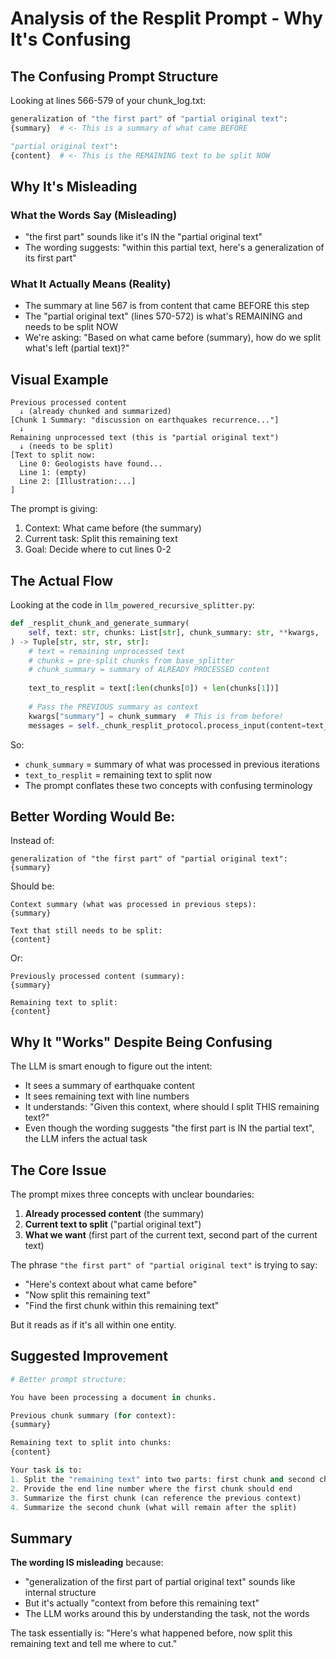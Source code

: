 # Analysis of the Resplit Prompt - Why It's Confusing

## The Confusing Prompt Structure

Looking at lines 566-579 of your chunk_log.txt:

```python
generalization of "the first part" of "partial original text":
{summary}  # <- This is a summary of what came BEFORE

"partial original text":
{content}  # <- This is the REMAINING text to be split NOW
```

## Why It's Misleading

### What the Words Say (Misleading)
- "the first part" sounds like it's IN the "partial original text"
- The wording suggests: "within this partial text, here's a generalization of its first part"

### What It Actually Means (Reality)
- The summary at line 567 is from content that came BEFORE this step
- The "partial original text" (lines 570-572) is what's REMAINING and needs to be split NOW
- We're asking: "Based on what came before (summary), how do we split what's left (partial text)?"

## Visual Example

```
Previous processed content
  ↓ (already chunked and summarized)
[Chunk 1 Summary: "discussion on earthquakes recurrence..."]
  ↓
Remaining unprocessed text (this is "partial original text")
  ↓ (needs to be split)
[Text to split now:
  Line 0: Geologists have found...
  Line 1: (empty)
  Line 2: [Illustration:...]
]
```

The prompt is giving:
1. Context: What came before (the summary)
2. Current task: Split this remaining text
3. Goal: Decide where to cut lines 0-2

## The Actual Flow

Looking at the code in `llm_powered_recursive_splitter.py`:

```python
def _resplit_chunk_and_generate_summary(
    self, text: str, chunks: List[str], chunk_summary: str, **kwargs,
) -> Tuple[str, str, str, str]:
    # text = remaining unprocessed text
    # chunks = pre-split chunks from base_splitter
    # chunk_summary = summary of ALREADY PROCESSED content
    
    text_to_resplit = text[:len(chunks[0]) + len(chunks[1])]
    
    # Pass the PREVIOUS summary as context
    kwargs["summary"] = chunk_summary  # This is from before!
    messages = self._chunk_resplit_protocol.process_input(content=text_to_resplit, **kwargs)
```

So:
- `chunk_summary` = summary of what was processed in previous iterations
- `text_to_resplit` = remaining text to split now
- The prompt conflates these two concepts with confusing terminology

## Better Wording Would Be:

Instead of:
```
generalization of "the first part" of "partial original text":
{summary}
```

Should be:
```
Context summary (what was processed in previous steps):
{summary}

Text that still needs to be split:
{content}
```

Or:
```
Previously processed content (summary):
{summary}

Remaining text to split:
{content}
```

## Why It "Works" Despite Being Confusing

The LLM is smart enough to figure out the intent:
- It sees a summary of earthquake content
- It sees remaining text with line numbers
- It understands: "Given this context, where should I split THIS remaining text?"
- Even though the wording suggests "the first part is IN the partial text", the LLM infers the actual task

## The Core Issue

The prompt mixes three concepts with unclear boundaries:

1. **Already processed content** (the summary)
2. **Current text to split** ("partial original text")
3. **What we want** (first part of the current text, second part of the current text)

The phrase `"the first part" of "partial original text"` is trying to say:
- "Here's context about what came before"
- "Now split this remaining text"
- "Find the first chunk within this remaining text"

But it reads as if it's all within one entity.

## Suggested Improvement

```python
# Better prompt structure:

You have been processing a document in chunks. 

Previous chunk summary (for context):
{summary}

Remaining text to split into chunks:
{content}

Your task is to:
1. Split the "remaining text" into two parts: first chunk and second chunk
2. Provide the end line number where the first chunk should end
3. Summarize the first chunk (can reference the previous context)
4. Summarize the second chunk (what will remain after the split)
```

## Summary

**The wording IS misleading** because:
- "generalization of the first part of partial original text" sounds like internal structure
- But it's actually "context from before this remaining text"
- The LLM works around this by understanding the task, not the words

The task essentially is: "Here's what happened before, now split this remaining text and tell me where to cut."

